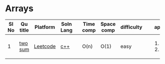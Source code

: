 # Arrays

| Sl No | Qu title | Platform                            | Soln Lang |   | Time comp | Space comp | difficulty |    | approach |
| --     | ---     |   ------                            | ---       |-- | ---       | ---        | ----       | -- | ---------|
| 1    | [two sum](https://leetcode.com/problems/two-sum)   | [Leetcode](../leetcodeQuestions.md) | [c++](https://github.com/Rikhldr0267/Code-Insight/blob/main/Leetcode/Arrays/C%2B%2B/two%20sum.cpp)|   | O(n)       | O(1)        | easy       |    | <ol><li>Hashing</li><li>map</li> </ol>|
